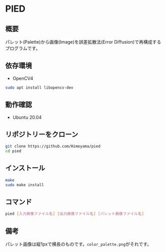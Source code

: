 # PIED

## 概要
パレット(Palette)から画像(Image)を誤差拡散法(Error Diffusion)で再構成するプログラムです。

## 依存環境
- OpenCV4
```sh
sudo apt install libopencv-dev
```

## 動作確認
- Ubuntu 20.04

## リポジトリーをクローン
```sh
git clone https://github.com/Himeyama/pied
cd pied
```

## インストール
```sh
make
sudo make install
```

## コマンド
```sh
pied [入力画像ファイル名] [出力画像ファイル名] [パレット画像ファイル名] 
```

## 備考
パレット画像は縦1pxで横長のものです。`color_palette.png`がそれです。